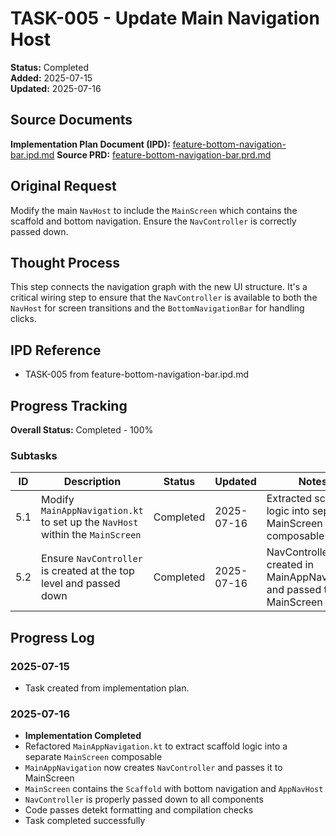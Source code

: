 # TASK-005 - Update Main Navigation Host

**Status:** Completed  
**Added:** 2025-07-15  
**Updated:** 2025-07-16

## Source Documents

**Implementation Plan Document (IPD):** [feature-bottom-navigation-bar.ipd.md](../feature-bottom-navigation-bar.ipd.md)
**Source PRD:** [feature-bottom-navigation-bar.prd.md](../../../docs/product-requirements-documents/feature-bottom-navigation-bar.prd.md)

## Original Request

Modify the main `NavHost` to include the `MainScreen` which contains the scaffold and bottom navigation. Ensure the `NavController` is correctly passed down.

## Thought Process

This step connects the navigation graph with the new UI structure. It's a critical wiring step to ensure that the `NavController` is available to both the `NavHost` for screen transitions and the `BottomNavigationBar` for handling clicks.

## IPD Reference

- TASK-005 from feature-bottom-navigation-bar.ipd.md

## Progress Tracking

**Overall Status:** Completed - 100%

### Subtasks

| ID | Description | Status | Updated | Notes |
|----|-------------|--------|---------|-------|
| 5.1 | Modify `MainAppNavigation.kt` to set up the `NavHost` within the `MainScreen` | Completed | 2025-07-16 | Extracted scaffold logic into separate MainScreen composable |
| 5.2 | Ensure `NavController` is created at the top level and passed down | Completed | 2025-07-16 | NavController created in MainAppNavigation and passed to MainScreen |

## Progress Log

### 2025-07-15

- Task created from implementation plan.

### 2025-07-16

- **Implementation Completed**
- Refactored `MainAppNavigation.kt` to extract scaffold logic into a separate `MainScreen` composable
- `MainAppNavigation` now creates `NavController` and passes it to MainScreen
- `MainScreen` contains the `Scaffold` with bottom navigation and `AppNavHost`
- `NavController` is properly passed down to all components
- Code passes detekt formatting and compilation checks
- Task completed successfully
